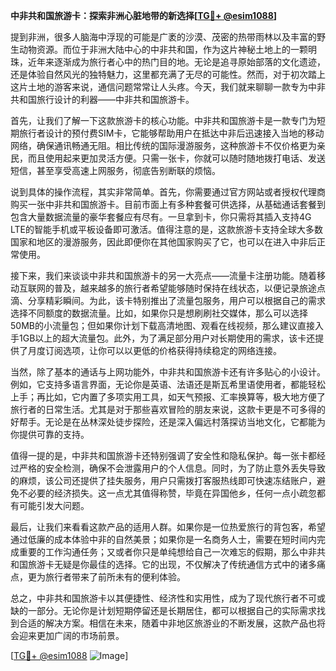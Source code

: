 **中非共和国旅游卡：探索非洲心脏地带的新选择[[TG💪+ @esim1088](https://t.me/s/esim1088)]**

提到非洲，很多人脑海中浮现的可能是广袤的沙漠、茂密的热带雨林以及丰富的野生动物资源。而位于非洲大陆中心的中非共和国，作为这片神秘土地上的一颗明珠，近年来逐渐成为旅行者心中的热门目的地。无论是追寻原始部落的文化遗迹，还是体验自然风光的独特魅力，这里都充满了无尽的可能性。然而，对于初次踏上这片土地的游客来说，通信问题常常让人头疼。今天，我们就来聊聊一款专为中非共和国旅行设计的利器——中非共和国旅游卡。

首先，让我们了解一下这款旅游卡的核心功能。中非共和国旅游卡是一款专门为短期旅行者设计的预付费SIM卡，它能够帮助用户在抵达中非后迅速接入当地的移动网络，确保通讯畅通无阻。相比传统的国际漫游服务，这种旅游卡不仅价格更为亲民，而且使用起来更加灵活方便。只需一张卡，你就可以随时随地拨打电话、发送短信，甚至享受高速上网服务，彻底告别断联的烦恼。

说到具体的操作流程，其实非常简单。首先，你需要通过官方网站或者授权代理商购买一张中非共和国旅游卡。目前市面上有多种套餐可供选择，从基础通话套餐到包含大量数据流量的豪华套餐应有尽有。一旦拿到卡，你只需将其插入支持4G LTE的智能手机或平板设备即可激活。值得注意的是，这款旅游卡支持全球大多数国家和地区的漫游服务，因此即便你在其他国家购买了它，也可以在进入中非后正常使用。

接下来，我们来谈谈中非共和国旅游卡的另一大亮点——流量卡注册功能。随着移动互联网的普及，越来越多的旅行者希望能够随时保持在线状态，以便记录旅途点滴、分享精彩瞬间。为此，该卡特别推出了流量包服务，用户可以根据自己的需求选择不同额度的数据流量。比如，如果你只是想刷刷社交媒体，那么可以选择50MB的小流量包；但如果你计划下载高清地图、观看在线视频，那么建议直接入手1GB以上的超大流量包。此外，为了满足部分用户对长期使用的需求，该卡还提供了月度订阅选项，让你可以以更低的价格获得持续稳定的网络连接。

当然，除了基本的通话与上网功能外，中非共和国旅游卡还有许多贴心的小设计。例如，它支持多语言界面，无论你是英语、法语还是斯瓦希里语使用者，都能轻松上手；再比如，它内置了多项实用工具，如天气预报、汇率换算等，极大地方便了旅行者的日常生活。尤其是对于那些喜欢冒险的朋友来说，这款卡更是不可多得的好帮手。无论是在丛林深处徒步探险，还是深入偏远村落探访当地文化，它都能为你提供可靠的支持。

值得一提的是，中非共和国旅游卡还特别强调了安全性和隐私保护。每一张卡都经过严格的安全检测，确保不会泄露用户的个人信息。同时，为了防止意外丢失导致的麻烦，该公司还提供了挂失服务，用户只需拨打客服热线即可快速冻结账户，避免不必要的经济损失。这一点尤其值得称赞，毕竟在异国他乡，任何一点小疏忽都有可能引发大问题。

最后，让我们来看看这款产品的适用人群。如果你是一位热爱旅行的背包客，希望通过低廉的成本体验中非的自然美景；如果你是一名商务人士，需要在短时间内完成重要的工作沟通任务；又或者你只是单纯想给自己一次难忘的假期，那么中非共和国旅游卡无疑是你最佳的选择。它的出现，不仅解决了传统通信方式中的诸多痛点，更为旅行者带来了前所未有的便利体验。

总之，中非共和国旅游卡以其便捷性、经济性和实用性，成为了现代旅行者不可或缺的一部分。无论你是计划短期停留还是长期居住，都可以根据自己的实际需求找到合适的解决方案。相信在未来，随着中非地区旅游业的不断发展，这款产品也将会迎来更加广阔的市场前景。

[[TG💪+ @esim1088](https://t.me/s/esim1088) ![Image](https://i.postimg.cc/4NQfJmqS/Snipaste-2025-05-13-00-14-12.png)]